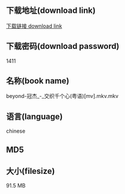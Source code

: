## 下载地址(download link)
[下载链接 download link](https://tutu365.netlify.app/?s=beyond-%E5%86%A0%E6%9D%B0_-_%E4%BA%A4%E7%BB%87%E5%8D%83%E4%B8%AA%E5%BF%83%28%E7%B2%A4%E8%AF%AD%29%5Bmv%5D.mkv)

## 下载密码(download password)
1411

## 名称(book name)
beyond-冠杰_-_交织千个心(粤语)[mv].mkv.mkv

## 语言(language)
chinese

## MD5


## 大小(filesize)
91.5 MB
